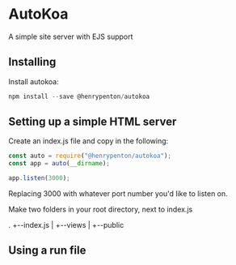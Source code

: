 # AutoKoa

A simple site server with EJS support


## Installing

Install autokoa:

```javascript
npm install --save @henrypenton/autokoa
```

## Setting up a simple HTML server

Create an index.js file and copy in the following:

```javascript
const auto = require("@henrypenton/autokoa");
const app = auto(__dirname);

app.listen(3000);
```

Replacing 3000 with whatever port number you'd like to listen on.

Make two folders in your root directory, next to index.js

.
+--index.js
|  +--views
|  +--public
## Using a run file
